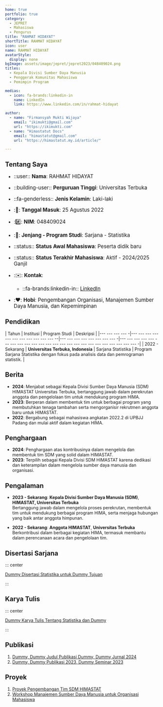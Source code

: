 ```yaml
--- 
home: true
portfolio: true
category:
  - JEPRET
  - Mahasiswa
  - Pengurus
title: "RAHMAT HIDAYAT"
shortTitle: RAHMAT HIDAYAT
icon: user
name: RAHMAT HIDAYAT
avatarStyle:
  display: none
bgImage: assets/image/jepret/jepret2023/048409024.png
titles:
  - Kepala Divisi Sumber Daya Manusia
  - Penggerak Komunitas Mahasiswa
  - Pemimpin Program

medias:
  - icon: fa-brands:linkedin-in
    name: LinkedIn
    link: https://www.linkedin.com/in/rahmat-hidayat

author:
  - name: "Firmansyah Mukti Wijaya"
    email: "ikimukti@gmail.com"
    url: "https://ikimukti.com"
  - name: "Himastatut Docs"
    email: "himastatut@gmail.com"
    url: "https://himastatut.my.id/article/"

--- 
```


## Tentang Saya

<div style="font-size: 1.2em">

- ::user:: **Nama**: RAHMAT HIDAYAT
- ::building-user:: **Perguruan Tinggi**: Universitas Terbuka
- ::fa-genderless:: **Jenis Kelamin**: Laki-laki
- ::calendar:: **Tanggal Masuk**: 25 Agustus 2022
- ::hash:: **NIM**: 048409024
- ::book:: **Jenjang - Program Studi**: Sarjana - Statistika
- ::status:: **Status Awal Mahasiswa**: Peserta didik baru
- ::status:: **Status Terakhir Mahasiswa**: Aktif - 2024/2025 Ganjil
- ::envelope:: **Kontak**:
  - ::fa-brands:linkedin-in:: [LinkedIn](https://www.linkedin.com/in/rahmat-hidayat)

- ::heart:: **Hobi**: Pengembangan Organisasi, Manajemen Sumber Daya Manusia, dan Kepemimpinan

</div>

## Pendidikan

| Tahun       | Institusi                        | Program Studi           | Deskripsi                                                               |
|--- --- --- --- -|--- --- --- --- --- --- --- --- --- --- --- --|--- --- --- --- --- --- --- --- -|--- --- --- --- --- --- --- --- --- --- --- --- --- --- --- --- --- --- --- --- --- --- --- --- -|
| 2022 - Sekarang | **Universitas Terbuka, Indonesia** | Sarjana Statistika       | Program Sarjana Statistika dengan fokus pada analisis data dan pemrograman statistik. |

## Berita

- **2024**: Menjabat sebagai Kepala Divisi Sumber Daya Manusia (SDM) HIMASTAT Universitas Terbuka, bertanggung jawab dalam perekrutan anggota dan pengelolaan tim untuk mendukung program HIMA.
- **2023**: Berperan dalam membentuk tim untuk berbagai program yang membutuhkan tenaga tambahan serta mengorganisir rekrutmen anggota baru untuk HIMASTAT.
- **2022**: Bergabung sebagai mahasiswa angkatan 2022.2 di UPBJJ Padang dan mulai aktif dalam kegiatan HIMA.

## Penghargaan

- **2024**: Penghargaan atas kontribusinya dalam mengelola dan membentuk tim SDM yang solid dalam HIMASTAT.
- **2023**: Terpilih sebagai Kepala Divisi SDM HIMASTAT karena dedikasi dan keterampilan dalam mengelola sumber daya manusia dan organisasi.

## Pengalaman

- **2023 - Sekarang**: **Kepala Divisi Sumber Daya Manusia (SDM)**, **HIMASTAT, Universitas Terbuka**  
  Bertanggung jawab dalam mengelola proses perekrutan, membentuk tim untuk mendukung berbagai program HIMA, serta menjaga hubungan yang baik antar anggota himpunan.

- **2022 - Sekarang**: **Anggota HIMASTAT**, **Universitas Terbuka**  
  Berkontribusi dalam berbagai kegiatan HIMA, termasuk membantu dalam perencanaan acara dan pengelolaan tim.

## Disertasi Sarjana

::: center

[Dummy Disertasi Statistika untuk Dummy Tujuan](MHS048409024.md)

:::

## Karya Tulis

::: center

[Dummy Karya Tulis Tentang Statistika dan Dummy](MHS048409024.md)

:::

## Publikasi

1. [Dummy, Dummy Judul Publikasi Dummy, Dummy Jurnal 2024](https://dummy-jurnal.example.com)
2. [Dummy, Dummy Publikasi 2023, Dummy Seminar 2023](https://dummy-seminar.example.com)

## Proyek

1. [Proyek Pengembangan Tim SDM HIMASTAT](https://dummy-proyek-sdm.example.com)
2. [Workshop Manajemen Sumber Daya Manusia untuk Organisasi Mahasiswa](https://dummy-workshop-sdm.example.com)
